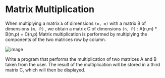 # Matrix Multiplication

When multiplying a matrix `A` of dimensions `(n, m)` with a matrix B of dimensions `(m, P)` , we obtain a matrix C of dimensions `(n, P)` :     A(n,m) * B(m,p) = C(n,p)
Matrix multiplication is performed by multiplying the components of the two matrices row by column.

![image](https://github.com/user-attachments/assets/1ad03952-f32a-48ab-b8e8-c9a76395cfdf)

Write a program that performs the multiplication of two matrices A and B taken from the user. The result of the multiplication will be stored in a third matrix C, which will then be displayed.

